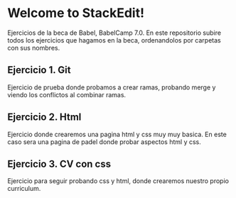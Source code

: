 # Welcome to StackEdit!

Ejercicios de la beca de Babel, BabelCamp 7.0.
En este repositorio subire todos los ejercicios que hagamos en la beca, ordenandolos por carpetas con sus nombres.

## Ejercicio 1. Git

Ejercicio de prueba donde probamos a crear ramas, probando merge y viendo los conflictos al combinar ramas.

## Ejercicio 2. Html

Ejercicio donde crearemos una pagina html y css muy muy basica. En este caso sera una pagina de padel donde probar aspectos html y css.

## Ejercicio 3. CV con css

Ejercicio para seguir probando css y html, donde crearemos nuestro propio curriculum.
